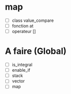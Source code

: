 # map

- [ ] class value_compare
- [ ] fonction at
- [ ] operateur []

# A faire (Global)

- [ ] is_integral
- [ ] enable_if
- [ ] stack
- [ ] vector
- [ ] map
